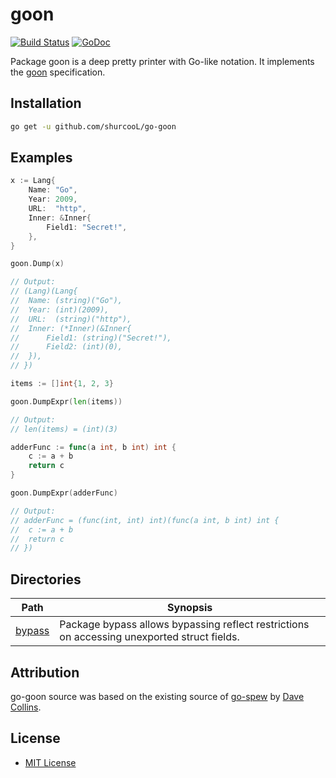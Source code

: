 goon
====

[![Build Status](https://travis-ci.org/shurcooL/go-goon.svg?branch=master)](https://travis-ci.org/shurcooL/go-goon) [![GoDoc](https://godoc.org/github.com/shurcooL/go-goon?status.svg)](https://godoc.org/github.com/shurcooL/go-goon)

Package goon is a deep pretty printer with Go-like notation. It implements the [goon](https://github.com/shurcooL/goon) specification.

Installation
------------

```bash
go get -u github.com/shurcooL/go-goon
```

Examples
--------

```Go
x := Lang{
	Name: "Go",
	Year: 2009,
	URL:  "http",
	Inner: &Inner{
		Field1: "Secret!",
	},
}

goon.Dump(x)

// Output:
// (Lang)(Lang{
// 	Name: (string)("Go"),
// 	Year: (int)(2009),
// 	URL:  (string)("http"),
// 	Inner: (*Inner)(&Inner{
// 		Field1: (string)("Secret!"),
// 		Field2: (int)(0),
// 	}),
// })
```

```Go
items := []int{1, 2, 3}

goon.DumpExpr(len(items))

// Output:
// len(items) = (int)(3)
```

```Go
adderFunc := func(a int, b int) int {
	c := a + b
	return c
}

goon.DumpExpr(adderFunc)

// Output:
// adderFunc = (func(int, int) int)(func(a int, b int) int {
// 	c := a + b
// 	return c
// })
```

Directories
-----------

| Path                                                           | Synopsis                                                                                    |
|----------------------------------------------------------------|---------------------------------------------------------------------------------------------|
| [bypass](https://godoc.org/github.com/shurcooL/go-goon/bypass) | Package bypass allows bypassing reflect restrictions on accessing unexported struct fields. |

Attribution
-----------

go-goon source was based on the existing source of [go-spew](https://github.com/davecgh/go-spew) by [Dave Collins](https://github.com/davecgh).

License
-------

-	[MIT License](LICENSE)
